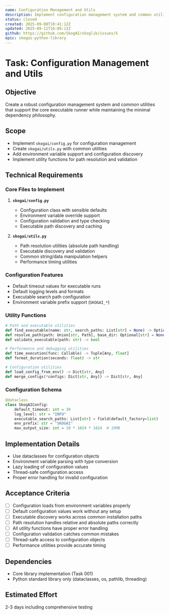 ```yaml
---
name: Configuration Management and Utils
description: Implement configuration management system and common utilities for the library
status: closed
created: 2025-09-08T19:41:12Z
updated: 2025-09-11T16:09:12Z
github: https://github.com/SkogAI/skoglib/issues/5
epic: skogai-python-library
---
```


# Task: Configuration Management and Utils

## Objective

Create a robust configuration management system and common utilities that support the core executable runner while maintaining the minimal dependency philosophy.

## Scope

- Implement `skogai/config.py` for configuration management
- Create `skogai/utils.py` with common utilities
- Add environment variable support and configuration discovery
- Implement utility functions for path resolution and validation

## Technical Requirements

### Core Files to Implement

1. **`skogai/config.py`**
   - Configuration class with sensible defaults
   - Environment variable override support
   - Configuration validation and type checking
   - Executable path discovery and caching

2. **`skogai/utils.py`**
   - Path resolution utilities (absolute path handling)
   - Executable discovery and validation
   - Common string/data manipulation helpers
   - Performance timing utilities

### Configuration Features

- Default timeout values for executable runs
- Default logging levels and formats
- Executable search path configuration
- Environment variable prefix support (`SKOGAI_*`)

### Utility Functions

```python
# Path and executable utilities
def find_executable(name: str, search_paths: List[str] = None) -> Optional[str]
def resolve_path(path: Union[str, Path], base_dir: Optional[str] = None) -> Path
def validate_executable(path: str) -> bool

# Performance and debugging utilities
def time_execution(func: Callable) -> Tuple[Any, float]
def format_duration(seconds: float) -> str

# Configuration utilities
def load_config_from_env() -> Dict[str, Any]
def merge_configs(*configs: Dict[str, Any]) -> Dict[str, Any]
```

### Configuration Schema

```python
@dataclass
class SkogAIConfig:
    default_timeout: int = 30
    log_level: str = "INFO"
    executable_search_paths: List[str] = field(default_factory=list)
    env_prefix: str = "SKOGAI"
    max_output_size: int = 10 * 1024 * 1024  # 10MB
```

## Implementation Details

- Use dataclasses for configuration objects
- Environment variable parsing with type conversion
- Lazy loading of configuration values
- Thread-safe configuration access
- Proper error handling for invalid configuration

## Acceptance Criteria

- [ ] Configuration loads from environment variables properly
- [ ] Default configuration values work without any setup
- [ ] Executable discovery works across common installation paths
- [ ] Path resolution handles relative and absolute paths correctly
- [ ] All utility functions have proper error handling
- [ ] Configuration validation catches common mistakes
- [ ] Thread-safe access to configuration objects
- [ ] Performance utilities provide accurate timing

## Dependencies

- Core library implementation (Task 001)
- Python standard library only (dataclasses, os, pathlib, threading)

## Estimated Effort

2-3 days including comprehensive testing

